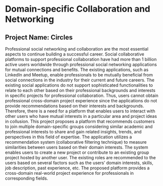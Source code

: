 # Domain-specific Collaboration and Networking

## Project Name: <strong> Circles </strong>

Professional social networking and collaboration are the most essential aspects to continue building a successful career. Social collaborative platforms to support professional collaboration have had more than 1 billion active users worldwide through professional social networking applications for mutual connections and benefits. The existing applications, such as LinkedIn and Meetup, enable professionals to be mutually beneficial from social connections in the industry for their current and future careers. The existing social applications do not support sophisticated functionalities to relate to each other based on their professional backgrounds and interests in specific projects for professional collaboration. Thus, users cannot obtain professional cross-domain project experience since the applications do not provide recommendations based on their interests and backgrounds. Therefore, there is a need for a platform that enables users to interact with other users who have mutual interests in a particular area and project ideas in collusion. This project proposes a platform that recommends customers to join multiple domain-specific groups considering similar academic and professional interests to share and gain related insights, trends, and perspectives in this field of expertise. The application utilizes a recommendation system (collaborative filtering technique) to measure similarities between users based on their domain interests. The system enables users to create a new project or contribute to an existing group project hosted by another user. The existing roles are recommended to the users based on several factors such as the users’ domain interests, skills, job description, past experience, etc. The proposed platform provides a cross-domain real-world project experience for professionals in corresponding fields.
